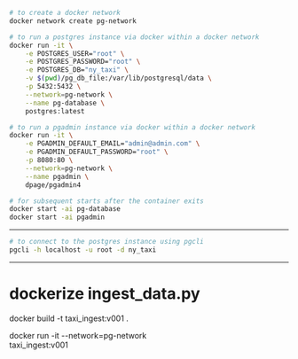 ```bash
# to create a docker network
docker network create pg-network

# to run a postgres instance via docker within a docker network
docker run -it \
    -e POSTGRES_USER="root" \
    -e POSTGRES_PASSWORD="root" \
    -e POSTGRES_DB="ny_taxi" \
    -v $(pwd)/pg_db_file:/var/lib/postgresql/data \
    -p 5432:5432 \
    --network=pg-network \
    --name pg-database \
    postgres:latest

# to run a pgadmin instance via docker within a docker network
docker run -it \
    -e PGADMIN_DEFAULT_EMAIL="admin@admin.com" \
    -e PGADMIN_DEFAULT_PASSWORD="root" \
    -p 8080:80 \
    --network=pg-network \
    --name pgadmin \
    dpage/pgadmin4
```

```bash
# for subsequent starts after the container exits
docker start -ai pg-database
docker start -ai pgadmin
```

---

```bash
# to connect to the postgres instance using pgcli
pgcli -h localhost -u root -d ny_taxi
```

---
# dockerize ingest_data.py
docker build -t taxi_ingest:v001 .

docker run -it --network=pg-network \
    taxi_ingest:v001
